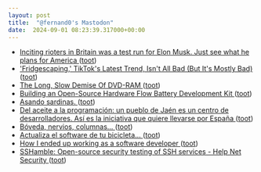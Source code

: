 ```yaml
---
layout: post
title:  "@fernand0's Mastodon"
date:  2024-09-01 08:23:39.317000+00:00
---
```

*  [Inciting rioters in Britain was a test run for Elon Musk. Just see what he plans for America ](https://www.theguardian.com/commentisfree/article/2024/aug/18/inciting-rioters-in-britain-was-a-test-run-for-elon-musk-just-see-what-he-plans-for-americ) ([toot](https://mastodon.social/@fernand0/113061332209907216))
*  ['Fridgescaping,' TikTok's Latest Trend, Isn't All Bad (But It's Mostly Bad) ](https://lifehacker.com/food-drink/fridgescaping-tiktok-trend-isnt-all-ba) ([toot](https://mastodon.social/@fernand0/113061079328533758))
*  [The Long, Slow Demise Of DVD-RAM ](https://hackaday.com/2024/08/13/the-long-slow-demise-of-dvd-ram) ([toot](https://mastodon.social/@fernand0/113060393607778432))
*  [Building an Open-Source Hardware Flow Battery Development Kit ](https://fbrc.codeberg.page/rfb-dev-kit) ([toot](https://mastodon.social/@fernand0/113059755337414405))
*  [Asando sardinas. ](https://avecesunafoto.wordpress.com/2024/08/31/asando-sardinas) ([toot](https://mastodon.social/@fernand0/113059736353635274))
*  [Del aceite a la programación: un pueblo de Jaén es un centro de desarrolladores. Así es la iniciativa que quiere llevarse por España ](https://www.genbeta.com/a-fondo/aceite-a-programacion-pueblo-jaen-centro-desarrolladores-asi-iniciativa-que-quiere-llevarse-espan) ([toot](https://mastodon.social/@fernand0/113057824864999661))
*  [Bóveda, nervios, columnas... ](https://www.flickr.com/photos/fernand0/53933076104) ([toot](https://mastodon.social/@fernand0/113057636756613742))
*  [Actualiza el software de tu bicicleta… ](https://changlonet.com/blog/actualiza-el-software-de-tu-bicicleta) ([toot](https://mastodon.social/@fernand0/113057514406245701))
*  [How I ended up working as a software developer ](https://ounapuu.ee/posts/2024/08/16/career) ([toot](https://mastodon.social/@fernand0/113057284217010394))
*  [SSHamble: Open-source security testing of SSH services - Help Net Security ](https://www.helpnetsecurity.com/2024/08/08/sshamble-test-ssh-services) ([toot](https://mastodon.social/@fernand0/113057004108933183))
